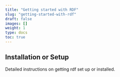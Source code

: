 ```yaml
---
title: "Getting started with RDF"
slug: "getting-started-with-rdf"
draft: false
images: []
weight: 1
type: docs
toc: true
---
```


## Installation or Setup
Detailed instructions on getting rdf set up or installed.


